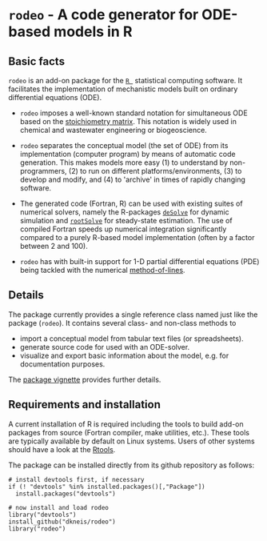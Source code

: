 ``rodeo`` - A code generator for ODE-based models in R
======================================================

Basic facts
---------------------------------------------

``rodeo`` is an add-on package for the [``R ``](https://www.r-project.org/) statistical computing software. It facilitates the implementation of mechanistic models built on ordinary differential equations (ODE).

- ``rodeo`` imposes a well-known standard notation for simultaneous ODE based on the [stoichiometry matrix](http://en.wikipedia.org/wiki/Petersen_matrix). This notation is widely used in chemical and wastewater engineering or biogeoscience.

- ``rodeo`` separates the conceptual model (the set of ODE) from its implementation (computer program) by means of automatic code generation. This makes models more easy (1) to understand by non-programmers, (2) to run on different platforms/environments, (3) to develop and modify, and (4) to 'archive' in times of rapidly changing software.

- The generated code (Fortran, R) can be used with existing suites of numerical solvers, namely the R-packages [``deSolve``](https://cran.r-project.org/web/packages/deSolve/index.html) for dynamic simulation and [``rootSolve``](https://cran.r-project.org/web/packages/rootSolve/index.html) for steady-state estimation. The use of compiled Fortran speeds up numerical integration significantly compared to a purely R-based model implementation (often by a factor between 2 and 100). 

- ``rodeo`` has with built-in support for 1-D partial differential equations (PDE) being tackled with the numerical [method-of-lines](https://en.wikipedia.org/wiki/Method_of_lines).

Details
---------------------------------------------

The package currently provides a single reference class named just like the package (``rodeo``). It contains several class- and non-class methods to
  
  - import a conceptual model from tabular text files (or spreadsheets).
  - generate source code for used with an ODE-solver.
  - visualize and export basic information about the model, e.g. for documentation purposes.

The [package vignette](https://github.com/dkneis/rodeo/blob/master/vignettes/rodeo.pdf) provides  further details.

Requirements and installation
---------------------------------------------

A current installation of R is required including the tools to build add-on packages from source (Fortran compiler, make utilities, etc.). These tools are typically available by default on Linux systems. Users of other systems should have a look at the [Rtools](https://cran.r-project.org/bin/windows/Rtools/).

The package can be installed directly from its github repository as follows:

```
# install devtools first, if necessary
if (! "devtools" %in% installed.packages()[,"Package"])
  install.packages("devtools")

# now install and load rodeo
library("devtools")
install_github("dkneis/rodeo")
library("rodeo")
```
